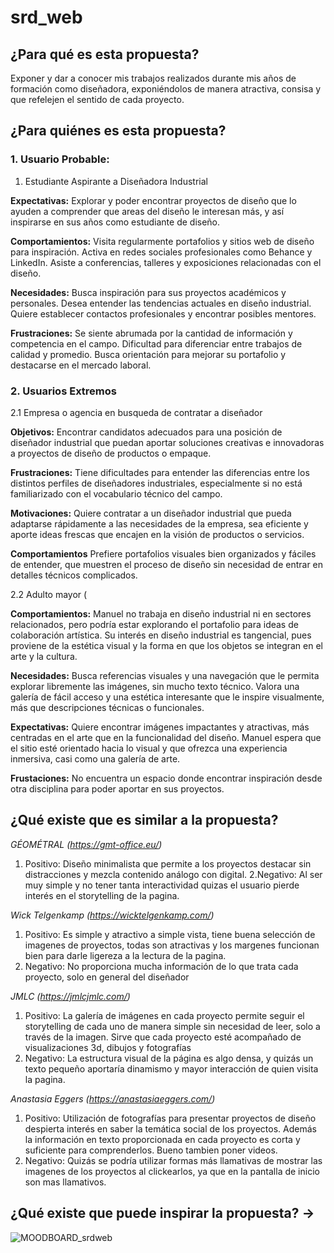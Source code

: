 # srd_web

## ¿Para qué es esta propuesta? 
Exponer y dar a conocer mis trabajos realizados durante mis años de formación como diseñadora, exponiéndolos de manera atractiva, consisa y que refelejen el sentido de cada proyecto.

## ¿Para quiénes es esta propuesta?

### 1. Usuario Probable: 
1. Estudiante Aspirante a Diseñadora Industrial

**Expectativas:** 
Explorar y poder encontrar proyectos de diseño que lo ayuden a comprender que areas del diseño le interesan más, y así inspirarse en sus años como estudiante de diseño.
  
**Comportamientos:**
Visita regularmente portafolios y sitios web de diseño para inspiración.
Activa en redes sociales profesionales como Behance y LinkedIn.
Asiste a conferencias, talleres y exposiciones relacionadas con el diseño.

**Necesidades:**
Busca inspiración para sus proyectos académicos y personales.
Desea entender las tendencias actuales en diseño industrial.
Quiere establecer contactos profesionales y encontrar posibles mentores.

**Frustraciones:**
Se siente abrumada por la cantidad de información y competencia en el campo.
Dificultad para diferenciar entre trabajos de calidad y promedio.
Busca orientación para mejorar su portafolio y destacarse en el mercado laboral.

   
### 2.  Usuarios Extremos
2.1 Empresa o agencia en busqueda de contratar a diseñador

**Objetivos:**
Encontrar candidatos adecuados para una posición de diseñador industrial que puedan aportar soluciones creativas e innovadoras a proyectos de diseño de productos o empaque.
    
**Frustraciones:**
Tiene dificultades para entender las diferencias entre los distintos perfiles de diseñadores industriales, especialmente si no está familiarizado con el vocabulario técnico del campo.
  
**Motivaciones:**
Quiere contratar a un diseñador industrial que pueda adaptarse rápidamente a las necesidades de la empresa, sea eficiente y aporte ideas frescas que encajen en la visión de productos o servicios.

**Comportamientos**
Prefiere portafolios visuales bien organizados y fáciles de entender, que muestren el proceso de diseño sin necesidad de entrar en detalles técnicos complicados.
    

2.2 Adulto mayor (

**Comportamientos:**
Manuel no trabaja en diseño industrial ni en sectores relacionados, pero podría estar explorando el portafolio para ideas  de colaboración artística. Su interés en diseño industrial es tangencial, pues proviene de la estética visual y la forma en que los      objetos se integran en el arte y la cultura.
    
**Necesidades:**
Busca referencias visuales y una navegación que le permita explorar libremente las imágenes, sin mucho texto técnico. Valora una galería de fácil acceso y una estética interesante que le inspire visualmente, más que descripciones técnicas o funcionales.

**Expectativas:** Quiere encontrar imágenes impactantes y atractivas, más centradas en el arte que en la funcionalidad del diseño. Manuel espera que el sitio esté orientado hacia lo visual y que ofrezca una experiencia inmersiva, casi como una galería de arte.

**Frustaciones:** No encuentra un espacio donde encontrar inspiración desde otra disciplina para poder aportar en sus proyectos.


## ¿Qué existe que es similar a la propuesta? 

*GÉOMÉTRAL (https://gmt-office.eu/)*

1. Positivo: Diseño minimalista que permite a los proyectos destacar sin distracciones y mezcla contenido análogo con digital.
2.Negativo: Al ser muy simple y no tener tanta interactividad quizas el usuario pierde interés en el storytelling de la pagina.

*Wick Telgenkamp (https://wicktelgenkamp.com/)*

1. Positivo: Es simple y atractivo a simple vista, tiene buena selección de imagenes de proyectos, todas son atractivas y los margenes funcionan bien para darle ligereza a la lectura de la pagina.
2. Negativo: No proporciona mucha información de lo que trata cada proyecto, solo en general del diseñador

*JMLC (https://jmlcjmlc.com/)*

1. Positivo: La galería de imágenes en cada proyecto permite seguir el storytelling de cada uno de manera simple sin necesidad de leer, solo a través de la imagen. Sirve que cada proyecto esté acompañado de visualizaciones 3d, dibujos y fotografías
2. Negativo: La estructura visual de la página es algo densa, y quizás un texto pequeño aportaría dinamismo y mayor interacción de quien visita la pagina.

*Anastasia Eggers (https://anastasiaeggers.com/)*

1. Positivo: Utilización de fotografías para presentar proyectos de diseño despierta interés en saber la temática social de los proyectos. Además la información en texto proporcionada en cada proyecto es corta y suficiente para comprenderlos. Bueno tambien poner videos.
2. Negativo: Quizás se podría utilizar formas más llamativas de mostrar las imagenes de los proyectos al clickearlos, ya que en la pantalla de inicio son mas llamativos.


## ¿Qué existe que puede inspirar la propuesta? →
![MOODBOARD_srdweb](https://github.com/user-attachments/assets/281c9538-f1f6-4d7d-9873-60daa6508ae0)
